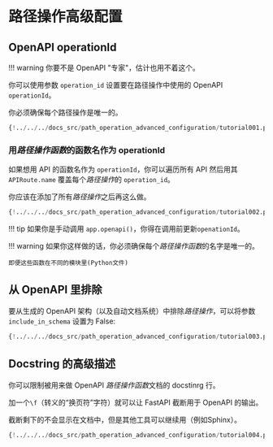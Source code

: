 # 路径操作高级配置

## OpenAPI operationId

!!! warning
    你要不是 OpenAPI "专家"，估计也用不着这个。

你可以使用参数 `operation_id` 设置要在路径操作中使用的 OpenAPI `operationId`。

你必须确保每个路径操作是唯一的。

```Python hl_lines="6"
{!../../../docs_src/path_operation_advanced_configuration/tutorial001.py!}
```

### 用*路径操作函数*的函数名作为 operationId

如果想用 API 的函数名作为 `operationId`，你可以遍历所有 API 然后用其 `APIRoute.name` 覆盖每个*路径操作*的 `operation_id`。

你应该在添加了所有*路径操作*之后再这么做。

```Python hl_lines="2 12 13 14 15 16 17 18 19 20 21 24"
{!../../../docs_src/path_operation_advanced_configuration/tutorial002.py!}
```

!!! tip
    如果你是手动调用 `app.openapi()`，你得在调用前更新`openationId`。

!!! warning
	如果你这样做的话，你必须确保每个*路径操作函数*的名字是唯一的。

	即便这些函数在不同的模块里(Python文件)

## 从 OpenAPI 里排除

要从生成的 OpenAPI 架构（以及自动文档系统）中排除*路径操作*，可以将参数 `include_in_schema` 设置为 False:

```Python hl_lines="6"
{!../../../docs_src/path_operation_advanced_configuration/tutorial003.py!}
```

## Docstring 的高级描述

你可以限制被用来做 OpenAPI *路径操作函数*文档的 docstinrg 行。

加一个`\f`（转义的“换页符”字符）就可以让 FastAPI 截断用于 OpenAPI 的输出。

截断剩下的不会显示在文档中，但是其他工具可以继续用（例如Sphinx）。

```Python hl_lines="19 20 21 22 23 24 25 26 27 28 29"
{!../../../docs_src/path_operation_advanced_configuration/tutorial004.py!}
```


